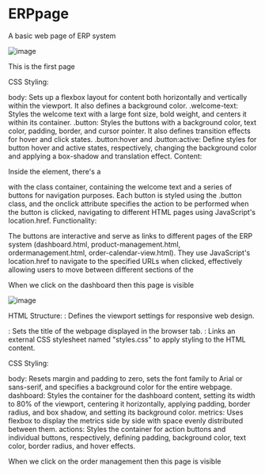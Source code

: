 # ERPpage
A basic web page of ERP system

![image](https://github.com/Alolika-22/ERPpage/assets/76674148/bae2f6fe-1edc-493b-a65c-f0d9e8233cf7)

This is the first page 

CSS Styling:

body: Sets up a flexbox layout for content both horizontally and vertically within the viewport. It also defines a background color.
.welcome-text: Styles the welcome text with a large font size, bold weight, and centers it within its container.
.button: Styles the buttons with a background color, text color, padding, border, and cursor pointer. It also defines transition effects for hover and click states.
.button:hover and .button:active: Define styles for button hover and active states, respectively, changing the background color and applying a box-shadow and translation effect.
Content:

Inside the <body> element, there's a <div> with the class container, containing the welcome text and a series of buttons for navigation purposes. Each button is styled using the .button class, and the onclick attribute specifies the action to be performed when the button is clicked, navigating to different HTML pages using JavaScript's location.href.
Functionality:

The buttons are interactive and serve as links to different pages of the ERP system (dashboard.html, product-management.html, ordermanagement.html, order-calendar-view.html). They use JavaScript's location.href to navigate to the specified URLs when clicked, effectively allowing users to move between different sections of the 

When we click on the dashboard then this page is visible

![image](https://github.com/Alolika-22/ERPpage/assets/76674148/9abc11e9-e15d-430a-aa06-cc98129f2998)

HTML Structure:
<meta name="viewport" content="width=device-width, initial-scale=1.0">: Defines the viewport settings for responsive web design.
<title>Dashboard</title>: Sets the title of the webpage displayed in the browser tab.
<link rel="stylesheet" href="styles.css">: Links an external CSS stylesheet named "styles.css" to apply styling to the HTML content.

CSS Styling:

body: Resets margin and padding to zero, sets the font family to Arial or sans-serif, and specifies a background color for the entire webpage.
dashboard: Styles the container for the dashboard content, setting its width to 80% of the viewport, centering it horizontally, applying padding, border radius, and box shadow, and setting its background color.
metrics: Uses flexbox to display the metrics side by side with space evenly distributed between them.
actions: Styles the container for action buttons and individual buttons, respectively, defining padding, background color, text color, border radius, and hover effects.

When we click on the order management then this page is visible 


